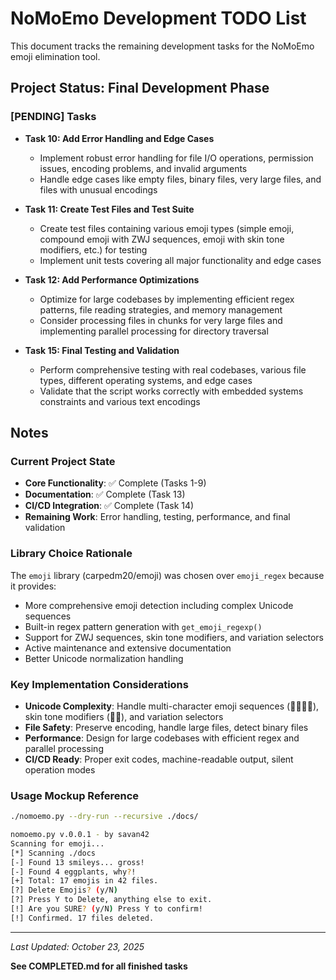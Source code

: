# NoMoEmo Development TODO List

This document tracks the remaining development tasks for the NoMoEmo emoji elimination tool.

## Project Status: Final Development Phase

### [PENDING] Tasks

- **Task 10: Add Error Handling and Edge Cases**
  - Implement robust error handling for file I/O operations, permission issues, encoding problems, and invalid arguments
  - Handle edge cases like empty files, binary files, very large files, and files with unusual encodings

- **Task 11: Create Test Files and Test Suite**
  - Create test files containing various emoji types (simple emoji, compound emoji with ZWJ sequences, emoji with skin tone modifiers, etc.) for testing
  - Implement unit tests covering all major functionality and edge cases

- **Task 12: Add Performance Optimizations**
  - Optimize for large codebases by implementing efficient regex patterns, file reading strategies, and memory management
  - Consider processing files in chunks for very large files and implementing parallel processing for directory traversal

- **Task 15: Final Testing and Validation**
  - Perform comprehensive testing with real codebases, various file types, different operating systems, and edge cases
  - Validate that the script works correctly with embedded systems constraints and various text encodings

## Notes

### Current Project State
- **Core Functionality**: ✅ Complete (Tasks 1-9)
- **Documentation**: ✅ Complete (Task 13)
- **CI/CD Integration**: ✅ Complete (Task 14)
- **Remaining Work**: Error handling, testing, performance, and final validation

### Library Choice Rationale
The `emoji` library (carpedm20/emoji) was chosen over `emoji_regex` because it provides:
- More comprehensive emoji detection including complex Unicode sequences
- Built-in regex pattern generation with `get_emoji_regexp()`
- Support for ZWJ sequences, skin tone modifiers, and variation selectors
- Active maintenance and extensive documentation
- Better Unicode normalization handling

### Key Implementation Considerations
- **Unicode Complexity**: Handle multi-character emoji sequences (👨‍👩‍👧‍👦), skin tone modifiers (👍🏽), and variation selectors
- **File Safety**: Preserve encoding, handle large files, detect binary files
- **Performance**: Design for large codebases with efficient regex and parallel processing
- **CI/CD Ready**: Proper exit codes, machine-readable output, silent operation modes

### Usage Mockup Reference
```bash
./nomoemo.py --dry-run --recursive ./docs/

nomoemo.py v.0.0.1 - by savan42
Scanning for emoji...
[*] Scanning ./docs
[-] Found 13 smileys... gross!
[-] Found 4 eggplants, why?!
[+] Total: 17 emojis in 42 files.
[?] Delete Emojis? (y/N)
[?] Press Y to Delete, anything else to exit.
[!] Are you SURE? (y/N) Press Y to confirm!
[!] Confirmed. 17 files deleted.
```

---
*Last Updated: October 23, 2025*

**See COMPLETED.md for all finished tasks**
